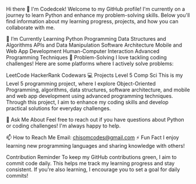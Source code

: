 Hi there 👋 I'm Codedcek!
Welcome to my GitHub profile! I'm currently on a journey to learn Python and enhance my problem-solving skills. Below you'll find information about my learning progress, projects, and how you can collaborate with me.

🌱 I’m Currently Learning
Python Programming
Data Structures and Algorithms
APIs and Data Manipulation
Software Architecture
Mobile and Web App Development
Human-Computer Interaction
Advanced Programming Techniques
🧩 Problem-Solving
I love tackling coding challenges! Here are some platforms where I actively solve problems:

LeetCode
HackerRank
Codewars
💻 Projects
Level 5 Comp Sci
This is my Level 5 programming project, where I explore Object-Oriented Programming, algorithms, data structures, software architecture, and mobile and web app development using advanced programming techniques. Through this project, I aim to enhance my coding skills and develop practical solutions for everyday challenges.

💬 Ask Me About
Feel free to reach out if you have questions about Python or coding challenges! I'm always happy to help.

📫 How to Reach Me
Email: chisomcodes@gmail.com
⚡ Fun Fact
I enjoy learning new programming languages and sharing knowledge with others!

Contribution Reminder
To keep my GitHub contributions green, I aim to commit code daily. This helps me track my learning progress and stay consistent. If you're also learning, I encourage you to set a goal for daily commits!
